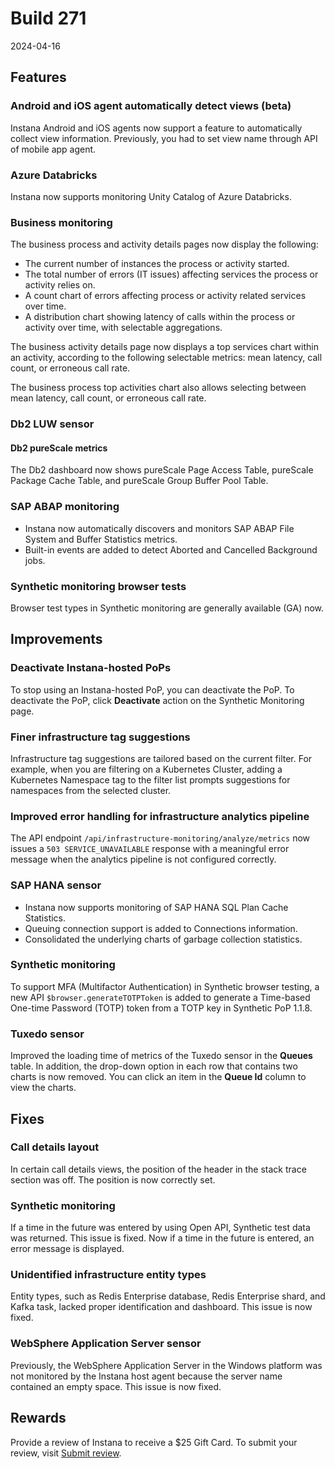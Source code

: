 # Build 271

2024-04-16

## Features

### Android and iOS agent automatically detect views (beta)

Instana Android and iOS agents now support a feature to automatically collect view information. Previously, you had to set view name through API of mobile app agent.

### Azure Databricks

Instana now supports monitoring Unity Catalog of Azure Databricks.

### Business monitoring

The business process and activity details pages now display the following:
- The current number of instances the process or activity started.
- The total number of errors (IT issues) affecting services the process or activity relies on.
- A count chart of errors affecting process or activity related services over time.
- A distribution chart showing latency of calls within the process or activity over time, with selectable aggregations.

The business activity details page now displays a top services chart within an activity, according to the following selectable metrics: mean latency, call count, or erroneous call rate.

The business process top activities chart also allows selecting between mean latency, call count, or erroneous call rate.

### Db2 LUW sensor

#### Db2 pureScale metrics

The Db2 dashboard now shows pureScale Page Access Table, pureScale Package Cache Table, and pureScale Group Buffer Pool Table.

### SAP ABAP monitoring

- Instana now automatically discovers and monitors SAP ABAP File System and Buffer Statistics metrics.
- Built-in events are added to detect Aborted and Cancelled Background jobs.

### Synthetic monitoring browser tests

Browser test types in Synthetic monitoring are generally available (GA) now.


## Improvements

### Deactivate Instana-hosted PoPs

To stop using an Instana-hosted PoP, you can deactivate the PoP. To deactivate the PoP, click **Deactivate** action on the Synthetic Monitoring page.

### Finer infrastructure tag suggestions

Infrastructure tag suggestions are tailored based on the current filter.
For example, when you are filtering on a Kubernetes Cluster, adding a Kubernetes Namespace tag to the filter list prompts suggestions for namespaces from the selected cluster.

### Improved error handling for infrastructure analytics pipeline

The API endpoint `/api/infrastructure-monitoring/analyze/metrics` now issues a `503 SERVICE_UNAVAILABLE` response with a meaningful error message when the analytics pipeline is not configured correctly.

### SAP HANA sensor

- Instana now supports monitoring of SAP HANA SQL Plan Cache Statistics.
- Queuing connection support is added to Connections information.
- Consolidated the underlying charts of garbage collection statistics.

### Synthetic monitoring

To support MFA (Multifactor Authentication) in Synthetic browser testing, a new API `$browser.generateTOTPToken` is added to generate a Time-based One-time Password (TOTP) token from a TOTP key in Synthetic PoP 1.1.8.

### Tuxedo sensor

Improved the loading time of metrics of the Tuxedo sensor in the **Queues** table. In addition, the drop-down option in each row that contains two charts is now removed. You can click an item in the **Queue Id** column to view the charts.


## Fixes

### Call details layout

In certain call details views, the position of the header in the stack trace section was off. The position is now correctly set.

### Synthetic monitoring

If a time in the future was entered by using Open API, Synthetic test data was returned. This issue is fixed. Now if a time in the future is entered, an error message is displayed.

### Unidentified infrastructure entity types

Entity types, such as Redis Enterprise database, Redis Enterprise shard, and Kafka task, lacked proper identification and dashboard. This issue is now fixed.

### WebSphere Application Server sensor

Previously, the WebSphere Application Server in the Windows platform was not monitored by the Instana host agent because the server name contained an empty space. This issue is now fixed.

## Rewards

Provide a review of Instana to receive a $25 Gift Card. To submit your review, visit [Submit review](https://gtnr.io/wg5XjSijw).
